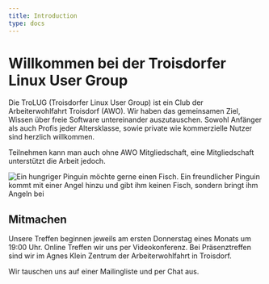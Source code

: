 ```yaml
---
title: Introduction
type: docs
---
```


# Willkommen bei der Troisdorfer Linux User Group

Die TroLUG (Troisdorfer Linux User Group) ist ein Club der Arbeiterwohlfahrt Troisdorf (AWO). Wir haben das gemeinsamen Ziel, Wissen über freie Software untereinander auszutauschen. Sowohl Anfänger als auch Profis jeder Altersklasse, sowie private wie kommerzielle Nutzer sind herzlich willkommen.

Teilnehmen kann man auch ohne AWO Mitgliedschaft, eine Mitgliedschaft unterstützt die Arbeit jedoch.

![Ein hungriger Pinguin möchte gerne einen Fisch. Ein freundlicher Pinguin kommt mit einer Angel hinzu und gibt ihm keinen Fisch, sondern bringt ihm Angeln bei](/louis_fisch.png)

## Mitmachen

Unsere Treffen beginnen jeweils am ersten Donnerstag eines Monats um 19:00 Uhr.
Online Treffen wir uns per Videokonferenz. Bei Präsenztreffen sind wir im Agnes Klein Zentrum der Arbeiterwohlfahrt in Troisdorf.

Wir tauschen uns auf einer Mailingliste und per Chat aus.

